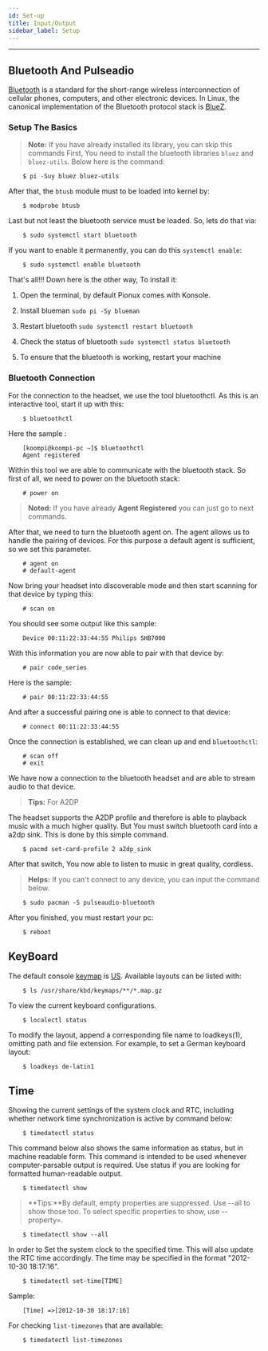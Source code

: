 ```yaml
---
id: Set-up
title: Input/Output 
sidebar_label: Setup
---
```

---
## Bluetooth And Pulseadio
[Bluetooth](https://en.wikipedia.org/wiki/Bluetooth) is a standard for the short-range wireless interconnection of cellular phones, computers, and other electronic devices. In Linux, the canonical implementation of the Bluetooth protocol stack is [BlueZ](http://www.bluez.org/).
### Setup The Basics
>**Note:** If you have already installed its library, you can skip this commands
First, You need to install the bluetooth libraries `bluez` and `bluez-utils`. Below here is the command:
```Text
    $ pi -Suy bluez bluez-utils
```

After that, the `btusb` module must to be  loaded into kernel by:
```Text
    $ modprobe btusb
```
Last but not least the bluetooth service must be loaded. So, lets do that via:
```Text
    $ sudo systemctl start bluetooth
```
If you want to enable it permanently, you can do this `systemctl enable`:
```Text
    $ sudo systemctl enable bluetooth
```
That's all!!! Down here is the other way, To install it:

1.  Open the terminal, by default Pionux comes with Konsole.

2.  Install blueman `sudo pi -Sy blueman`

3.  Restart bluetooth `sudo systemctl restart bluetooth`

4.  Check the status of bluetooth `sudo systemctl status bluetooth`

5.  To ensure that the bluetooth is working, restart your machine
### Bluetooth Connection
For the connection to the headset, we use the tool bluetoothctl. As this is an interactive tool, start it up with this:
```Text
    $ bluetoothctl
```
Here the sample :
```Text
    [koompi@koompi-pc ~]$ bluetoothctl
    Agent registered
```
Within this tool we are able to communicate with the bluetooth stack. So first of all, we need to power on the bluetooth stack:
```Text
    # power on
```
>**Noted:** If you have already **Agent Registered** you can just go to next commands.

After that, we need to turn the bluetooth agent on. The agent allows us to handle the pairing of devices. For this purpose a default agent is sufficient, so we set this parameter.
```Text
    # agent on
    # default-agent
```
Now bring your headset into discoverable mode and then start scanning for that device by typing this:
```Text
    # scan on
```
You should see some output like this sample:
```Text
    Device 00:11:22:33:44:55 Philips SHB7000
```
With this information you are now able to pair with that device by:
```
    # pair code_series 
```
Here is the sample:
```Text
    # pair 00:11:22:33:44:55
```
And after a successful pairing one is able to connect to that device:
```Text
    # connect 00:11:22:33:44:55
```
Once the connection is established, we can clean up and end `bluetoothctl`:
```Text
    # scan off
    # exit
```
We have now a connection to the bluetooth headset and are able to stream audio to that device.

>**Tips:** For A2DP

The headset supports the A2DP profile and therefore is able to playback music with a much higher quality. But You must switch bluetooth card into a a2dp sink. This is done by this simple command.
```Text
    $ pacmd set-card-profile 2 a2dp_sink
```
After that switch, You now able to listen to music in great quality, cordless.
>**Helps:** If you can't connect to any device, you can input the command below.
```
    $ sudo pacman -S pulseaudio-bluetooth
```
After you finished, you must restart your pc:
```Text
    $ reboot
```
<!-- ## Fonts -->
## KeyBoard
The default console [keymap]() is [US](). Available layouts can be listed with:
```Text
    $ ls /usr/share/kbd/keymaps/**/*.map.gz
```
To view the current keyboard configurations.
```Text
    $ localectl status
```
To modify the layout, append a corresponding file name to loadkeys(1), omitting path and file extension. For example, to set a German keyboard layout:
```Text
    $ loadkeys de-latin1
```

<!-- ## Network
## Printer -->
## Time
Showing the current settings of the system clock and RTC, including whether network time synchronization is active by command below: 
```Text
    $ timedatectl status
```
This command below also shows the same information as status, but in machine readable form. This command is intended to be used whenever computer-parsable output is required. Use status if you are looking for formatted human-readable output.
```Text
    $ timedatectl show
```
>**Tips:**By default, empty properties are suppressed. Use --all to show those too. To select specific properties to show, use --property=.
```Text
    $ timedatectl show --all
```
In order to Set the system clock to the specified time. This will also update the RTC time accordingly. The time may be specified in the format "2012-10-30 18:17:16".
```Text
    $ timedatectl set-time[TIME]
```
Sample: 
```Text
    [Time] =>[2012-10-30 18:17:16]
```
For checking `list-timezones` that are available:
```Text
    $ timedatectl list-timezones
```
